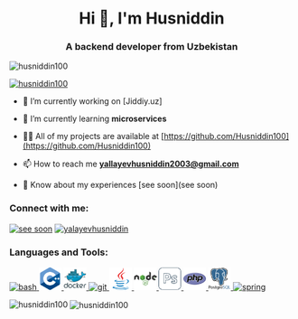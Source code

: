 <h1 align="center">Hi 👋, I'm Husniddin</h1>
<h3 align="center">A backend developer from Uzbekistan</h3>

<p align="left"> <img src="https://komarev.com/ghpvc/?username=husniddin100&label=Profile%20views&color=0e75b6&style=flat" alt="husniddin100" /> </p>

<p align="left"> <a href="https://github.com/ryo-ma/github-profile-trophy"><img src="https://github-profile-trophy.vercel.app/?username=husniddin100" alt="husniddin100" /></a> </p>

- 🔭 I’m currently working on [Jiddiy.uz]

- 🌱 I’m currently learning **microservices**

- 👨‍💻 All of my projects are available at [https://github.com/Husniddin100](https://github.com/Husniddin100)
  

- 📫 How to reach me **yallayevhusniddin2003@gmail.com**

- 📄 Know about my experiences [see soon](see soon)

<h3 align="left">Connect with me:</h3>
<p align="left">
<a href="https://www.linkedin.com/in/husniddin-yallayev-b5b9052b5" target="blank"><img align="center" src="https://raw.githubusercontent.com/rahuldkjain/github-profile-readme-generator/master/src/images/icons/Social/linked-in-alt.svg" alt="see soon" height="30" width="40" /></a>
<a href="https://instagram.com/yalayevhusniddin" target="blank"><img align="center" src="https://raw.githubusercontent.com/rahuldkjain/github-profile-readme-generator/master/src/images/icons/Social/instagram.svg" alt="yalayevhusniddin" height="30" width="40" /></a>
</p>

<h3 align="left">Languages and Tools:</h3>
<p align="left"> <a href="https://www.gnu.org/software/bash/" target="_blank" rel="noreferrer"> <img src="https://www.vectorlogo.zone/logos/gnu_bash/gnu_bash-icon.svg" alt="bash" width="40" height="40"/> </a> <a href="https://www.w3schools.com/cpp/" target="_blank" rel="noreferrer"> <img src="https://raw.githubusercontent.com/devicons/devicon/master/icons/cplusplus/cplusplus-original.svg" alt="cplusplus" width="40" height="40"/> </a> <a href="https://www.docker.com/" target="_blank" rel="noreferrer"> <img src="https://raw.githubusercontent.com/devicons/devicon/master/icons/docker/docker-original-wordmark.svg" alt="docker" width="40" height="40"/> </a> <a href="https://git-scm.com/" target="_blank" rel="noreferrer"> <img src="https://www.vectorlogo.zone/logos/git-scm/git-scm-icon.svg" alt="git" width="40" height="40"/> </a> <a href="https://www.java.com" target="_blank" rel="noreferrer"> <img src="https://raw.githubusercontent.com/devicons/devicon/master/icons/java/java-original.svg" alt="java" width="40" height="40"/> </a> <a href="https://nodejs.org" target="_blank" rel="noreferrer"> <img src="https://raw.githubusercontent.com/devicons/devicon/master/icons/nodejs/nodejs-original-wordmark.svg" alt="nodejs" width="40" height="40"/> </a> <a href="https://www.photoshop.com/en" target="_blank" rel="noreferrer"> <img src="https://raw.githubusercontent.com/devicons/devicon/master/icons/photoshop/photoshop-line.svg" alt="photoshop" width="40" height="40"/> </a> <a href="https://www.php.net" target="_blank" rel="noreferrer"> <img src="https://raw.githubusercontent.com/devicons/devicon/master/icons/php/php-original.svg" alt="php" width="40" height="40"/> </a> <a href="https://www.postgresql.org" target="_blank" rel="noreferrer"> <img src="https://raw.githubusercontent.com/devicons/devicon/master/icons/postgresql/postgresql-original-wordmark.svg" alt="postgresql" width="40" height="40"/> </a> <a href="https://spring.io/" target="_blank" rel="noreferrer"> <img src="https://www.vectorlogo.zone/logos/springio/springio-icon.svg" alt="spring" width="40" height="40"/> </a> </p>

<p><img align="left" src="https://github-readme-stats.vercel.app/api/top-langs?username=husniddin100&show_icons=true&locale=en&layout=compact" alt="husniddin100" /></p>

<p>&nbsp;<img align="center" src="https://github-readme-stats.vercel.app/api?username=husniddin100&show_icons=true&locale=en" alt="husniddin100" /></p>

<br clear="both">


